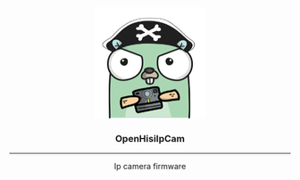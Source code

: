 <p align="center">
  <a href="" rel="noopener">
 <img width=200px height=200px src="docs/images/gopher200.png" alt="OpenHisiIpcam"></a>
</p>

<h3 align="center">OpenHisiIpCam</h3>

---

<p align="center"> Ip camera firmware
    <br> 
</p>
